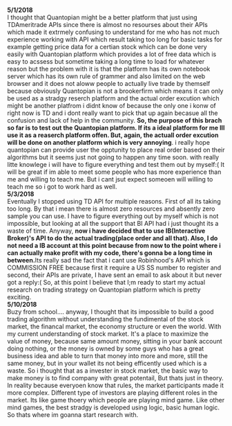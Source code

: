<b>5/1/2018</b><br>
I thought that Quantopian might be a better platform that just using TDAmeritrade APIs since there is almost no resourses about their APIs which made it extrmely confusing to understand for me who has not much experience working with API which result taking too long for basic tasks for example getting price data for a certian stock which can be done very easily with Quantopian platform which provides a lot of free data which is easy to acssess but sometime taking a long time to load for whatever reason but the problem with it is that the platform has its own notebook server which has its own rule of grammer and also limited on the web browser and it does not aloww people to actually live trade by themself because obviously Quantopian is not a brookerfirm which means it can only be used as a stradgy reserch platform and the actual order excution which might be another platfrom i didnt know of because the only one i konw of right now is TD and i dont really want to pick that up again becasue all the confusion and lack of help in the community. <b>So, the purpose of this brach so far is to test out the Quantopian platform. If its a ideal platform for me Ill use it as a reaserch platform offen. But, again, the actuall order excution will be done on another platform which is very annoying</b>. i really hope quantopian can provide user the opptunity to place real order based on their algorithms but it seems just not going to happen any time soon. with really litte knowlege i will have to figure everything and test them out by myself:(  It will be great if im able to meet some people who has more experience than me and willing to teach me. But i cant jsut expect someoen will willing to teach me so i got to work hard as well.<br>
<b>5/3/2018</b><br>
Eventually I stopped using TD API for multiple reasons. First of all its taking too long. By that i mean there is almost zero resources and absently zero sample you can use. I have to figure everything out by myself which is not impossible, but looking at all the support that BI API had i just thought its a waste of time. Anyway, <b>now i have decided that to use IB(Interactive Broker)'s API to do the actual trading(place order and all that). Also, I do not need a IB account at this point because from now to the point where i can actually make profit with my code, there's gonna be a long time in between.</b>Its really sad the fact that i cant use Robinhood's API which is COMMISSION FREE because first it require a US SS number to register and second, their APIs are private, I have sent an email to ask about it but never got a reply:( So, at this point I believe that I;m ready to start my actual research on trading strategy on Quantopian platform which is pretty exciting.<br>
<b>5/10/2018</b><br>
Buzy from school.... anyway, I thought that its impossible to build a good trading algorithm without understanding the fundimental of the stock market, the financal market, the economy structure or even the world. With my current understanding of stock market. It's a place to maximize the value of money, because same amount money, sitting in your bank account doing nothing, or the money is owned by some guys who has a great business idea and able to turn that money into more and more, still the same money, but in your wallet its not being efficently used which is a waste. So i thought that as a invester in stock market, the basic way to make money is to find company with great potentail, But thats just in theory. In reality because everyoen know that rules, the market participants made it more complex. Different type of investors are playing different roles in the market. Its like game thoery which people are playing mind game. Like other mind games, the best stradgy is developed using logic, basic human logic. So thats where im goanna start research with.
